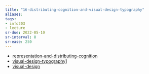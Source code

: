 ```yaml
---
title: "16-distributing-cognition-and-visual-design-typography"
aliases: 
tags: 
- info203
- lecture
sr-due: 2022-05-10
sr-interval: 8
sr-ease: 250
---
```


- [representation-and-distributing-cognition](notes/representation-and-distributing-cognition.md)
- [visual-design-typography](notes/visual-design-typography.md)]
- [visual-design](notes/visual-design.md)